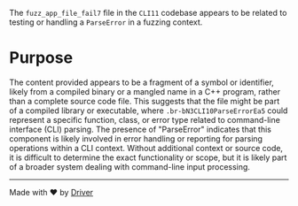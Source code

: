 <!--------------------------------------------------------------------------------->
<!-- IMPORTANT: This file is auto-generated by Driver (https://driver.ai). -------->
<!-- Manual edits may be overwritten on future commits. --------------------------->
<!--------------------------------------------------------------------------------->

The `fuzz_app_file_fail7` file in the `CLI11` codebase appears to be related to testing or handling a `ParseError` in a fuzzing context.

# Purpose
The content provided appears to be a fragment of a symbol or identifier, likely from a compiled binary or a mangled name in a C++ program, rather than a complete source code file. This suggests that the file might be part of a compiled library or executable, where `.br-bN3CLI10ParseErrorEa5` could represent a specific function, class, or error type related to command-line interface (CLI) parsing. The presence of "ParseError" indicates that this component is likely involved in error handling or reporting for parsing operations within a CLI context. Without additional context or source code, it is difficult to determine the exact functionality or scope, but it is likely part of a broader system dealing with command-line input processing.

---
Made with ❤️ by [Driver](https://www.driver.ai/)
